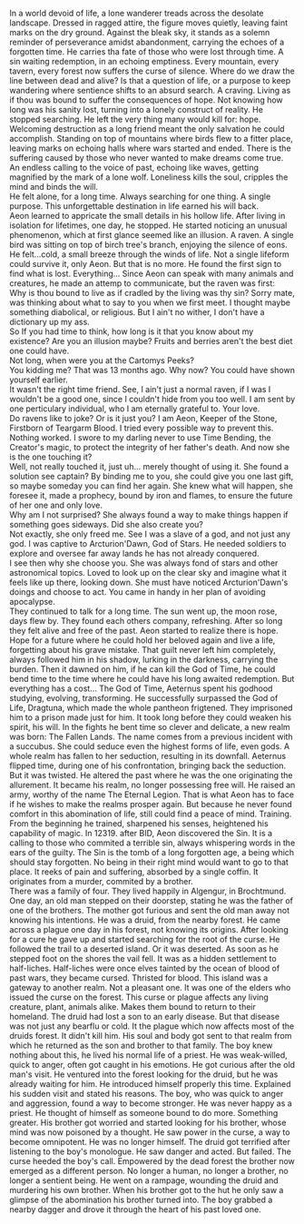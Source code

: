 In a world devoid of life, a lone wanderer treads across the desolate landscape. Dressed in ragged attire, the figure moves quietly, leaving faint marks on the dry ground. Against the bleak sky, it stands as a solemn reminder of perseverance amidst abandonment, carrying the echoes of a forgotten time. He carries tha fate of those who were lost through time. A sin waiting redemption, in an echoing emptiness. Every mountain, every tavern, every forest now suffers the curse of silence. Where do we draw the line between dead and alive? Is that a question of life, or a purpose to keep wandering where sentience shifts to an absurd search. A craving. Living as if thou was bound to suffer the consequences of hope. Not knowing how long was his sanity lost, turning into a lonely construct of reality. He stopped searching. He left the very thing many would kill for: hope. Welcoming destruction as a long friend meant the only salvation he could accomplish. Standing on top of mountains where birds flew to a fitter place, leaving marks on echoing halls where wars started and ended. There is the suffering caused by those who never wanted to make dreams come true. An endless calling to the voice of past, echoing like waves, getting magnified by the mark of a lone wolf. Loneliness kills the soul, cripples the mind and binds the will.<br>
He felt alone, for a long time. Always searching for one thing. A single purpose. This unforgettable destination in life earned his will back. <br>
Aeon learned to appricate the small details in his hollow life. After living in isolation for lifetimes, one day, he stopped. He started noticing an unusual phenomenon, which at first glance seemed like an illusion. A raven. A single bird was sitting on top of birch tree's branch, enjoying the silence of eons. He felt...cold, a small breeze through the winds of life. Not a single lifeform could survive it, only Aeon. But that is no more. He found the first sign to find what is lost. Everything... Since Aeon can speak with many animals and creatures, he made an attemp to communicate, but the raven was first:<br>
Why is thou bound to live as if cradled by the living was thy sin? Sorry mate, was thinking about what to say to you when we first meet. I thought maybe something diabolical, or religious. But I ain't no wither, I don't have a dictionary up my ass.<br>
So If you had time to think, how long is it that you know about my existence? Are you an illusion maybe? Fruits and berries aren't the best diet one could have.<br>
Not long, when were you at the Cartomys Peeks?<br>
You kidding me? That was 13 months ago. Why now? You could have shown yourself earlier.<br>
It wasn't the right time friend. See, I ain't just a normal raven, if I was I wouldn't be a good one, since I couldn't hide from you too well. I am sent by one perticulary individual, who I am eternally grateful to. Your love. <br>
Do ravens like to joke? Or is it just you? I am Aeon, Keeper of the Stone, Firstborn of Teargarm Blood. I tried every possible way to prevent this. Nothing worked. I swore to my darling never to use Time Bending, the Creator's magic, to protect the integrity of her father's death. And now she is the one touching it?<br>
Well, not really touched it, just uh... merely thought of using it. She found a solution see captain? By binding me to you, she could give you one last gift, so maybe someday you can find her again. She knew what will happen, she foresee it, made a prophecy, bound by iron and flames, to ensure the future of her one and only love.<br>
Why am I not surprised? She always found a way to make things happen if something goes sideways. Did she also create you?<br>
Not exactly, she only freed me. See I was a slave of a god, and not just any god. I was captive to Arcturion'Dawn, God of Stars. He needed soldiers to explore and oversee far away lands he has not already conquered.<br>
I see then why she choose you. She was always fond of stars and other astronomical topics. Loved to look up on the clear sky and imagine what it feels like up there, looking down. She must have noticed Arcturion'Dawn's doings and choose to act. You came in handy in her plan of avoiding apocalypse.<br>
They continued to talk for a long time. The sun went up, the moon rose, days flew by. They found each others company, refreshing. After so long they felt alive and free of the past. Aeon started to realize there is hope. Hope for a future where he could hold her beloved again and live a life, forgetting about his grave mistake. That guilt never left him completely, always followed him in his shadow, lurking in the darkness, carrying the burden. Then it dawned on him, if he can kill the God of Time, he could bend time to the time where he could have his long awaited redemption. But everything has a cost... The God of Time, Aeternus spent his godhood studying, evolving, transforming. He successfully surpassed the God of Life, Dragtuna, which made the whole pantheon frigtened. They imprisoned him to a prison made just for him. It took long before they could weaken his spirit, his will. In the fights he bent time so clever and delicate, a new realm was born: The Fallen Lands. The name comes from a previous incident with a succubus. She could seduce even the highest forms of life, even gods. A whole realm has fallen to her seduction, resulting in its downfall. Aeternus flipped time, during one of his confrontation, bringing back the seduction. But it was twisted. He altered the past where he was the one originating the allurement. It became his realm, no longer possessing free will. He raised an army, worthy of the name The Eternal Legion. That is what Aeon has to face if he wishes to make the realms prosper again. But because he never found comfort in this abomination of life, still could find a peace of mind. Training. From the beginning he trained, sharpened his senses, heightened his capability of magic. In 12319. after BID, Aeon discovered the Sin. It is a calling to those who commited a terrible sin, always whispering words in the ears of the guilty. The Sin is the tomb of a long forgotten age, a being which should stay forgotten. No being in their right mind would want to go to that place. It reeks of pain and suffering, absorbed by a single coffin. It originates from a murder, commited by a brother.<br>
There was a family of four. They lived happily in Algengur, in Brochtmund. One day, an old man stepped on their doorstep, stating he was the father of one of the brothers. The mother got furious and sent the old man away not knowing his intentions. He was a druid, from the nearby forest. He came across a plague one day in his forest, not knowing its origins. After looking for a cure he gave up and started searching for the root of the curse. He followed the trail to a deserted island. Or it was deserted. As soon as he stepped foot on the shores the vail fell. It was as a hidden settlement to half-liches. Half-liches were once elves tainted by the ocean of blood of past wars, they became cursed. Thristed for blood. This island was a gateway to another realm. Not a pleasant one. It was one of the elders who issued the curse on the forest. This curse or plague affects any living creature, plant, animals alike. Makes them bound to return to their homeland. The druid had lost a son to an early disease. But that disease was not just any bearflu or cold. It the plague which now affects most of the druids forest. It didn't kill him. His soul and body got sent to that realm from which he returned as the son and brother to that family. The boy knew nothing about this, he lived his normal life of a priest. He was weak-willed, quick to anger, often got caught in his emotions. He got curious after the old man's visit. He ventured into the forest looking for the druid, but he was already waiting for him. He introduced himself properly this time. Explained his sudden visit and stated his reasons. The boy, who was quick to anger and aggression, found a way to become stronger. He was never happy as a priest. He thought of himself as someone bound to do more. Something greater. His brother got worried and started looking for his brother, whose mind was now poisoned by a thought. He saw power in the curse, a way to become omnipotent. He was no longer himself. The druid got terrified after listening to the boy's monologue. He saw danger and acted. But failed. The curse heeded the boy's call. Empowered by the dead forest the brother now emerged as a different person. No longer a human, no longer a brother, no longer a sentient being. He went on a rampage, wounding the druid and murdering his own brother. When his brother got to the hut he only saw a glimpse of the abomination his brother turned into. The boy grabbed a nearby dagger and drove it through the heart of his past loved one.